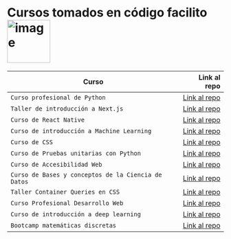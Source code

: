 # Cursos tomados en código facilito <img width="100" alt="image" src="https://media1.giphy.com/media/hiJ9ypGI5tIKdwKoK2/giphy.gif?cid=ecf05e47wy1cdaq4mev34rdgcbcwh9u4jribhlilwhmxfly6&rid=giphy.gif&ct=s"> 

| Curso | Link al repo |
| ------------- | -----:|
|`Curso profesional de Python`|[Link al repo](https://github.com/HannyCarballo/Cursos_tomados_en_codigo_facilito/tree/master/Cursos/Curso%20profesional%20de%20Python)|
|`Taller de introducción a Next.js`|[Link al repo](https://github.com/HannyCarballo/Cursos_tomados_en_codigo_facilito/tree/master/Cursos/nextjs%20initial%20workshop)|
|`Curso de React Native`|[Link al repo](https://github.com/HannyCarballo/Cursos_tomados_en_codigo_facilito/tree/master/Cursos/Curso%20de%20React%20Native)|
|`Curso de introducción a Machine Learning`|[Link al repo](https://github.com/HannyCarballo/Curso_de_introduccion_a_Machine_Learning)|
|`Curso de CSS`|[Link al repo](https://github.com/HannyCarballo/Curso_de_CSS_a_fondo)|
|`Curso de Pruebas unitarias con Python`|[Link al repo](https://github.com/HannyCarballo/Curso_de_pruebas_unitarias_en_Python)|
|`Curso de Accesibilidad Web`|[Link al repo](https://github.com/HannyCarballo/Curso_de_Accesibilidad_Web)|
|`Curso de Bases y conceptos de la Ciencia de Datos`|[Link al repo](https://github.com/HannyCarballo/Curso_de_Bases_y_conceptos_de_la_Ciencia_de_Datos)|
|`Taller Container Queries en CSS`|[Link al repo](https://github.com/HannyCarballo/Taller_Container_Queries_en_CSS)|
|`Curso Profesional Desarrollo Web`|[Link al repo](https://github.com/HannyCarballo/Curso_Profesional_Desarrollo_Web)|
|`Curso de introducción a deep learning`|[Link al repo](https://github.com/HannyCarballo/Curso_de_introduccion_a_deep_learning)|
|`Bootcamp matemáticas discretas` |[Link al repo](https://github.com/HannyCarballo/Cursos_tomados_en_codigo_facilito/tree/master/Cursos/Curso%20de%20matematicas%20discretas%20(Bootcamp))|
